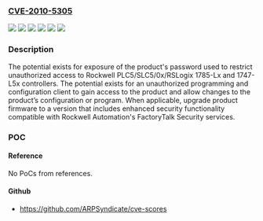 ### [CVE-2010-5305](https://cve.mitre.org/cgi-bin/cvename.cgi?name=CVE-2010-5305)
![](https://img.shields.io/static/v1?label=Product&message=PLC5&color=blue)
![](https://img.shields.io/static/v1?label=Product&message=RSLogix&color=blue)
![](https://img.shields.io/static/v1?label=Product&message=SLC5%2F0x&color=blue)
![](https://img.shields.io/static/v1?label=Version&message=%3D%201785-Lx%20&color=brighgreen)
![](https://img.shields.io/static/v1?label=Version&message=%3D%20n%2Fa%20&color=brighgreen)
![](https://img.shields.io/static/v1?label=Vulnerability&message=Credentials%20management%20CWE-255&color=brighgreen)

### Description

The potential exists for exposure of the product's password used to restrict unauthorized access to Rockwell PLC5/SLC5/0x/RSLogix 1785-Lx and 1747-L5x controllers. The potential exists for an unauthorized programming and configuration client to gain access to the product and allow changes to the product’s configuration or program. When applicable, upgrade product firmware to a version that includes enhanced security functionality compatible with Rockwell Automation's FactoryTalk Security services.

### POC

#### Reference
No PoCs from references.

#### Github
- https://github.com/ARPSyndicate/cve-scores

